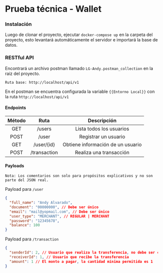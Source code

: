 # Prueba técnica - Wallet

### Instalación
Luego de clonar el proyecto, ejecutar `docker-compose up` en la carpeta del proyecto, esto levantará automáticamente el servidor e importará la base de datos.

### RESTful API
Encontrará un archivo postman llamado `LG-Andy.postman_collection` en la raiz del proyecto.

```
Ruta base: http://localhost/api/v1
```

En el postman se encuentra configurada la variable `{{Entorno Local}}` con la ruta `http://localhost/api/v1`

#### Endpoints
| Método |     Ruta     |            Descripción            |
|:------:|:------------:|:---------------------------------:|
|  GET   |    /users    |     Lista todos los usuarios      |
|  POST  |    /user     |       Registrar un usuario        |
|  GET   |  /user/{id}  | Obtiene información de un usuario |
|  POST  | /transaction |      Realiza una transacción      |

#### Payloads
`Nota: Los comentarios son solo para propósitos explicativos y no son parte del JSON real.`

Payload para `/user`

```json
{
  "full_name": "Andy Alvarado",
  "document": "00000000", // Debe ser único
  "email": "mail@yopmail.com", // Debe ser único
  "user_type": "MERCHANT", // REGULAR | MERCHANT
  "password": "12345678",
  "balance": 100
}
```

Payload para `/transaction`
```json
{
  "senderId": 2, // Usuario que realiza la transferencia, no debe ser comerciante
  "receiverId": 1, // Usuario que recibe la transferencia
  "amount": 1 // El monto a pagar, la cantidad mínima permitida es 1
}
```

